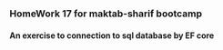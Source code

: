 ### HomeWork 17 for maktab-sharif bootcamp
#### An exercise to connection to sql database by EF core
